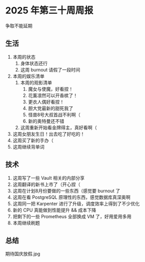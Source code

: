 # 2025 年第三十周周报

争取不能延期

## 生活

1. 本周的状态
    1. 身体状态还行
    2. 这周 burnout 请假了一段时间
2. 本周的娱乐清单
    1. 本周的观影清单
        1. 魔女与使魔，好看捏！
        2. 花薰凛然可以开香槟了！
        3. 更衣人偶好看捏！
        4. 胆大党最新的甜死我了
        5. 怪兽8号大叔首战不利啊（
        6. 新的奥特曼还不错
    2. 这周重新开始看金牌得主，真好看啊（
3. 这周女朋友生日！出去吃了好吃的！
4. 这周买了新的手办（
5. 这周继续背单词

## 技术

1. 这周写了一些 Vault 相关的内部分享
2. 这周翻译的新书上市了（开心捏（
3. 这周在计划8月份要做的一些东西（感觉要 burnout 了
4. 这周在看 PostgreSQL 原理性的东西，感觉数据库真深奥啊
5. 这周同一把 Karpenter 进行了升级，调度效率上得到了不少优化
6. 新的 CPU 真能做到性能提升 && 成本下降
7. 把剩下的一些 Prometheus 全部换成 VM 了，好用爱用多用
8. 本周继续刷题

## 总结

期待国庆放假.jpg
